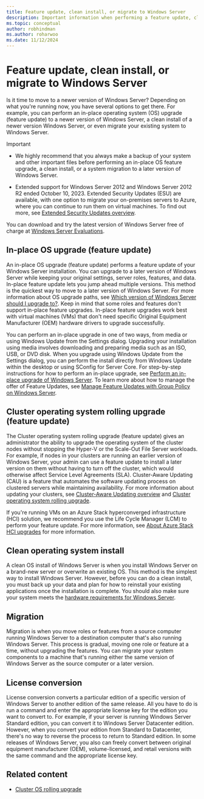 ```yaml
---
title: Feature update, clean install, or migrate to Windows Server
description: Important information when performing a feature update, clean install, or a migration to Windows Server.
ms.topic: conceptual
author: robhindman
ms.author: roharwoo
ms.date: 11/12/2024
---
```


# Feature update, clean install, or migrate to Windows Server

Is it time to move to a newer version of Windows Server? Depending on what you're running now, you have several options to get there. For example, you can perform an in-place operating system (OS) upgrade (feature update) to a newer version of Windows Server, a clean install of a newer version Windows Server, or even migrate your existing system to Windows Server.

> [!IMPORTANT]
>
> - We highly recommend that you always make a backup of your system and other important files before performing an in-place OS feature upgrade, a clean install, or a system migration to a later version of Windows Server.
>
> - Extended support for Windows Server 2012 and Windows Server 2012 R2 ended October 10, 2023. Extended Security Updates (ESU) are available, with one option to migrate your on-premises servers to Azure, where you can continue to run them on virtual machines. To find out more, see [Extended Security Updates overview](extended-security-updates-overview.md).

You can download and try the latest version of Windows Server free of charge at [Windows Server Evaluations](https://www.microsoft.com/en-us/evalcenter/evaluate-windows-server-2025).

## In-place OS upgrade (feature update)

An in-place OS upgrade (feature update) performs a feature update of your Windows Server installation. You can upgrade to a later version of Windows Server while keeping your original settings, server roles, features, and data. In-place feature update lets you jump ahead multiple versions. This method is the quickest way to move to a later version of Windows Server. For more information about OS upgrade paths, see [Which version of Windows Server should I upgrade to?](upgrade-overview.md#which-version-of-windows-server-should-i-upgrade-to). Keep in mind that some roles and features don't support in-place feature upgrades. In-place feature upgrades work best with virtual machines (VMs) that don't need specific Original Equipment Manufacturer (OEM) hardware drivers to upgrade successfully.

You can perform an in-place upgrade in one of two ways, from media or using Windows Update from the Settings dialog. Upgrading your installation using media involves downloading and preparing media such as an ISO, USB, or DVD disk. When you upgrade using Windows Update from the Settings dialog, you can perform the install directly from Windows Update within the desktop or using SConfig for Server Core. For step-by-step instructions for how to perform an in-place upgrade, see [Perform an in-place upgrade of Windows Server](perform-in-place-upgrade.md). To learn more about how to manage the offer of Feature Updates, see [Manage Feature Updates with Group Policy on Windows Server](manage-feature-updates-group-policy.md).

## Cluster operating system rolling upgrade (feature update)

The Cluster operating system rolling upgrade (feature update) gives an administrator the ability to upgrade the operating system of the cluster nodes without stopping the Hyper-V or the Scale-Out File Server workloads. For example, if nodes in your clusters are running an earlier version of Windows Server, your admin can use a feature update to install a later version on them without having to turn off the cluster, which would otherwise affect Service Level Agreements (SLA). Cluster-Aware Updating (CAU) is a feature that automates the software updating process on clustered servers while maintaining availability. For more information about updating your clusters, see [Cluster-Aware Updating overview](../failover-clustering/cluster-aware-updating.md) and [Cluster operating system rolling upgrade](../failover-clustering/cluster-operating-system-rolling-upgrade.md).

If you're running VMs on an Azure Stack hyperconverged infrastructure (HCI) solution, we recommend you use the Life Cycle Manager (LCM) to perform your feature update. For more information, see [About Azure Stack HCI upgrades](/azure-stack/hci/upgrade/about-upgrades-23h2) for more information.

## Clean operating system install

A clean OS install of Windows Server is when you install Windows Server on a brand-new server or overwrite an existing OS. This method is the simplest way to install Windows Server. However, before you can do a clean install, you must back up your data and plan for how to reinstall your existing applications once the installation is complete. You should also make sure your system meets the [hardware requirements for Windows Server](hardware-requirements.md).

## Migration

Migration is when you move roles or features from a source computer running Windows Server to a destination computer that's also running Windows Server. This process is gradual, moving one role or feature at a time, without upgrading the features. You can migrate your system components to a machine that's running either the same version of Windows Server as the source computer or a later version.

## License conversion

License conversion converts a particular edition of a specific version of Windows Server to another edition of the same release. All you have to do is run a command and enter the appropriate license key for the edition you want to convert to. For example, if your server is running Windows Server Standard edition, you can convert it to Windows Server Datacenter edition. However, when you convert your edition from Standard to Datacenter, there's no way to reverse the process to return to Standard edition. In some releases of Windows Server, you also can freely convert between original equipment manufacturer (OEM), volume-licensed, and retail versions with the same command and the appropriate license key.

## Related content

- [Cluster OS rolling upgrade](../failover-clustering/cluster-operating-system-rolling-upgrade.md)

